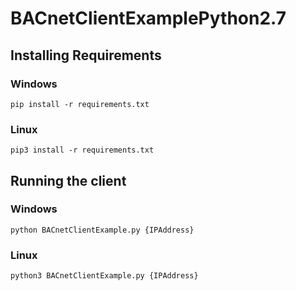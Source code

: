 # BACnetClientExamplePython2.7
## Installing Requirements
### Windows
`pip install -r requirements.txt`
### Linux
`pip3 install -r requirements.txt`
## Running the client
### Windows
`python BACnetClientExample.py {IPAddress}`
### Linux
`python3 BACnetClientExample.py {IPAddress}`